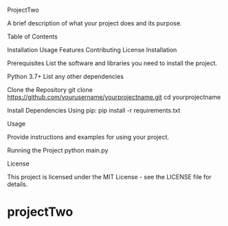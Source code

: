 ProjectTwo

A brief description of what your project does and its purpose.

Table of Contents

Installation
Usage
Features
Contributing
License
Installation

Prerequisites
List the software and libraries you need to install the project.

Python 3.7+
List any other dependencies

Clone the Repository
git clone https://github.com/yourusername/yourprojectname.git
cd yourprojectname

Install Dependencies
Using pip:
pip install -r requirements.txt

Usage

Provide instructions and examples for using your project.

Running the Project
python main.py

License

This project is licensed under the MIT License - see the LICENSE file for details.
# projectTwo
